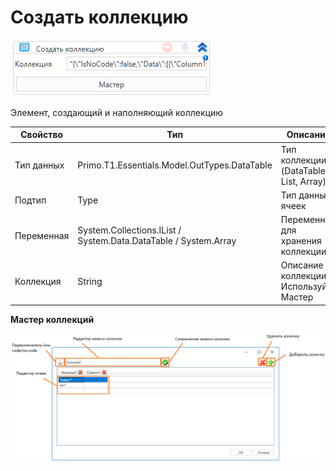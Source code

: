 # Создать коллекцию

![](<../../../../.gitbook/assets/image (419).png>)

Элемент, создающий и наполняющий коллекцию

| Свойство   | Тип                                                             | Описание                                 |
| ---------- | --------------------------------------------------------------- | ---------------------------------------- |
| Тип данных | Primo.T1.Essentials.Model.OutTypes.DataTable                    | Тип коллекции (DataTable, List, Array)   |
| Подтип     | Type                                                            | Тип данных ячеек                         |
| Переменная | System.Collections.IList / System.Data.DataTable / System.Array | Переменная для хранения коллекции        |
| Коллекция  | String                                                          | Описание коллекции () Используйте Мастер |



**Мастер коллекций**

![](<../../../../.gitbook/assets/image (411).png>)

